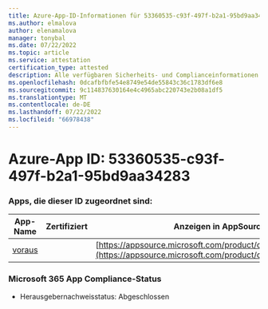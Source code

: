 ```yaml
---
title: Azure-App-ID-Informationen für 53360535-c93f-497f-b2a1-95bd9aa34283
ms.author: elmalova
author: elenamalova
manager: tonybal
ms.date: 07/22/2022
ms.topic: article
ms.service: attestation
certification_type: attested
description: Alle verfügbaren Sicherheits- und Complianceinformationen für 53360535-c93f-497f-b2a1-95bd9aa34283.
ms.openlocfilehash: 0dcafbfbfe54e8749e54de55843c36c1783df6e8
ms.sourcegitcommit: 9c114837630164e4c4965abc220743e2b08a1df5
ms.translationtype: MT
ms.contentlocale: de-DE
ms.lasthandoff: 07/22/2022
ms.locfileid: "66978438"
---
```

# <a name="azure-app-id-53360535-c93f-497f-b2a1-95bd9aa34283"></a>Azure-App ID: 53360535-c93f-497f-b2a1-95bd9aa34283


### <a name="apps-associated-with-this-id"></a>Apps, die dieser ID zugeordnet sind:
| **App-Name** | **Zertifiziert** | **Anzeigen in AppSource** |
|--------------|---------------|-----------------------|
| [voraus](../forward/WA200004202.md) |  | [https://appsource.microsoft.com/product/office/WA200004202](https://appsource.microsoft.com/product/office/WA200004202) |

### <a name="microsoft-365-app-compliance-status"></a>Microsoft 365 App Compliance-Status
- Herausgebernachweisstatus: Abgeschlossen
